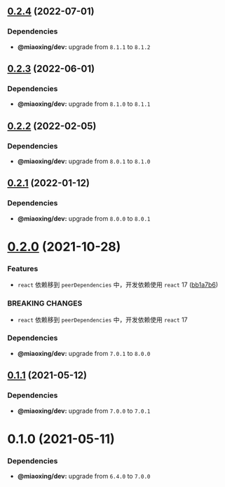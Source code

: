 ## [0.2.4](https://github.com/miaoxing/mxjs-list/compare/v0.2.3...v0.2.4) (2022-07-01)





### Dependencies

* **@miaoxing/dev:** upgrade from `8.1.1` to `8.1.2`

## [0.2.3](https://github.com/miaoxing/mxjs-list/compare/v0.2.2...v0.2.3) (2022-06-01)





### Dependencies

* **@miaoxing/dev:** upgrade from `8.1.0` to `8.1.1`

## [0.2.2](https://github.com/miaoxing/mxjs-list/compare/v0.2.1...v0.2.2) (2022-02-05)





### Dependencies

* **@miaoxing/dev:** upgrade from `8.0.1` to `8.1.0`

## [0.2.1](https://github.com/miaoxing/mxjs-list/compare/v0.2.0...v0.2.1) (2022-01-12)





### Dependencies

* **@miaoxing/dev:** upgrade from `8.0.0` to `8.0.1`

# [0.2.0](https://github.com/miaoxing/mxjs-list/compare/v0.1.1...v0.2.0) (2021-10-28)


### Features

* `react` 依赖移到 `peerDependencies` 中，开发依赖使用 `react` 17 ([bb1a7b6](https://github.com/miaoxing/mxjs-list/commit/bb1a7b665cc952b9478c7d456f2d0387a9c5e8a8))


### BREAKING CHANGES

* `react` 依赖移到 `peerDependencies` 中，开发依赖使用 `react` 17





### Dependencies

* **@miaoxing/dev:** upgrade from `7.0.1` to `8.0.0`

## [0.1.1](https://github.com/miaoxing/mxjs-list/compare/v0.1.0...v0.1.1) (2021-05-12)





### Dependencies

* **@miaoxing/dev:** upgrade from `7.0.0` to `7.0.1`

# 0.1.0 (2021-05-11)





### Dependencies

* **@miaoxing/dev:** upgrade from `6.4.0` to `7.0.0`
